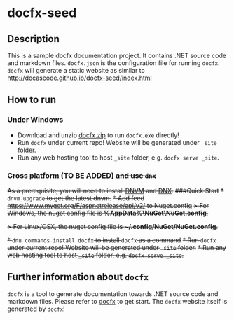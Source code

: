# docfx-seed
## Description
This is a sample docfx documentation project. It contains .NET source code and markdown files.
`docfx.json` is the configuration file for running `docfx`.
`docfx` will generate a static website as similar to http://docascode.github.io/docfx-seed/index.html

## How to run
### Under Windows
* Download and unzip [docfx.zip](https://github.com/dotnet/docfx/releases/latest) to run `docfx.exe` directly!
* Run `docfx` under current repo! Website will be generated under `_site` folder.
* Run any web hosting tool to host `_site` folder, e.g. `docfx serve _site`.

### Cross platform (TO BE ADDED) ~~and use `dnx`~~
~~As a prerequisite, you will need to install [DNVM](http://docs.asp.net/en/latest/getting-started/installing-on-windows.html#install-the-net-version-manager-dnvm) and [DNX](http://docs.asp.net/en/latest/getting-started/installing-on-windows.html#install-the-net-execution-environment-dnx).~~
~~###Quick Start~~
~~* `dnvm upgrade` to get the latest dnvm.~~
~~* Add feed https://www.myget.org/F/aspnetrelease/api/v2/ to Nuget.config~~
~~> For Windows, the nuget config file is  **%AppData%\NuGet\NuGet.config**.~~

~~> For Linux/OSX, the nuget config file is **~/.config/NuGet/NuGet.config**.~~

~~* `dnu commands install docfx` to install `docfx` as a command~~
~~* Run `docfx` under current repo! Website will be generated under `_site` folder.~~
~~* Run any web hosting tool to host `_site` folder, e.g. `docfx serve _site`.~~

## Further information about `docfx`
`docfx` is a tool to generate documentation towards .NET source code and markdown files. Please refer to [docfx](http://dotnet.github.io/docfx/tutorial/docfx_getting_started.html) to get start. The `docfx` website itself is generated by `docfx`!
